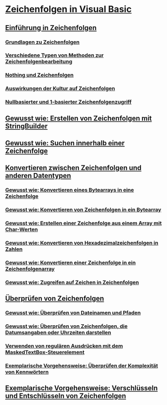 # [Zeichenfolgen in Visual Basic](index.md)
## [Einführung in Zeichenfolgen](introduction-to-strings.md)
### [Grundlagen zu Zeichenfolgen](string-basics.md)
### [Verschiedene Typen von Methoden zur Zeichenfolgenbearbeitung](types-of-string-manipulation-methods.md)
### [Nothing und Zeichenfolgen](nothing-and-strings.md)
### [Auswirkungen der Kultur auf Zeichenfolgen](how-culture-affects-strings.md)
### [Nullbasierter und 1-basierter Zeichenfolgenzugriff](zero-based-vs-one-based-string-access.md)
## [Gewusst wie: Erstellen von Zeichenfolgen mit StringBuilder](how-to-create-strings-using-a-stringbuilder.md)
## [Gewusst wie: Suchen innerhalb einer Zeichenfolge](how-to-search-within-a-string.md)
## [Konvertieren zwischen Zeichenfolgen und anderen Datentypen](converting-between-strings-and-other-data-types.md)
### [Gewusst wie: Konvertieren eines Bytearrays in eine Zeichenfolge](how-to-convert-an-array-of-bytes-into-a-string.md)
### [Gewusst wie: Konvertieren von Zeichenfolgen in ein Bytearray](how-to-convert-strings-into-an-array-of-bytes.md)
### [Gewusst wie: Erstellen einer Zeichenfolge aus einem Array mit Char-Werten](how-to-create-a-string-from-an-array-of-char-values.md)
### [Gewusst wie: Konvertieren von Hexadezimalzeichenfolgen in Zahlen](how-to-convert-hexadecimal-strings-to-numbers.md)
### [Gewusst wie: Konvertieren einer Zeichenfolge in ein Zeichenfolgenarray](how-to-convert-a-string-to-an-array-of-characters.md)
### [Gewusst wie: Zugreifen auf Zeichen in Zeichenfolgen](how-to-access-characters-in-strings.md)
## [Überprüfen von Zeichenfolgen](validating-strings.md)
### [Gewusst wie: Überprüfen von Dateinamen und Pfaden](how-to-validate-file-names-and-paths.md)
### [Gewusst wie: Überprüfen von Zeichenfolgen, die Datumsangaben oder Uhrzeiten darstellen](how-to-validate-strings-that-represent-dates-or-times.md)
### [Verwenden von regulären Ausdrücken mit dem MaskedTextBox-Steuerelement](using-regular-expressions-with-the-maskedtextbox-control.md)
### [Exemplarische Vorgehensweise: Überprüfen der Komplexität von Kennwörtern](walkthrough-validating-that-passwords-are-complex.md)
## [Exemplarische Vorgehensweise: Verschlüsseln und Entschlüsseln von Zeichenfolgen](walkthrough-encrypting-and-decrypting-strings.md)